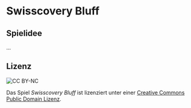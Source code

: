 # Swisscovery Bluff

## Spielidee

...

## Lizenz

![CC BY-NC](https://mirrors.creativecommons.org/presskit/buttons/88x31/png/publicdomain.png)

Das Spiel _Swisscovery Bluff_ ist lizenziert unter einer [Creative Commons Public Domain Lizenz](https://creativecommons.org/publicdomain/zero/1.0/).
